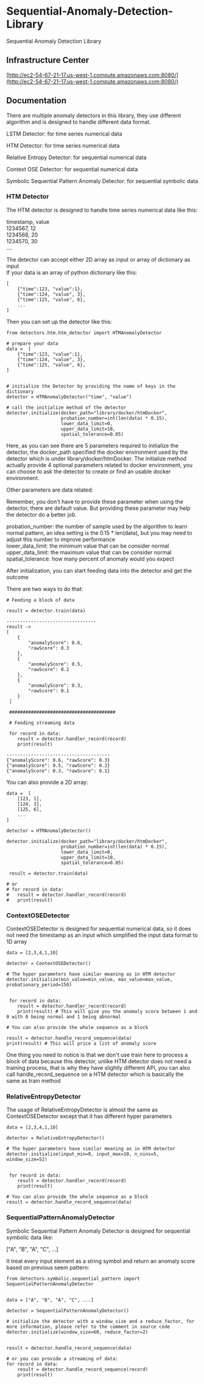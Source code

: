 # Sequential-Anomaly-Detection-Library
Sequential Anomaly Detection Library


## Infrastructure Center
[http://ec2-54-67-21-17.us-west-1.compute.amazonaws.com:8080/](http://ec2-54-67-21-17.us-west-1.compute.amazonaws.com:8080/)


## Documentation

There are multiple anomaly detectors in this library, they use different algorithm and is designed to handle different
data format. 

LSTM Detector: for time series numerical data

HTM Detector: for time series numerical data

Relative Entropy Detector: for sequential numerical data

Context OSE Detector: for sequential numerical data

Symbolic Sequential Pattern Anomaly Detector: for sequential symbolic data

### HTM Detector

The HTM detector is designed to handle time series numerical data like this:

timestamp, value <br>
1234567, 12 <br>
1234568, 20 <br>
1234570, 30 <br>
....


The detector can accept either 2D array as input or array of dictionary as input<br>
If your data is an array of python dictionary like this:

    [
        {"time":123, "value":1}, 
        {"time":124, "value", 3}, 
        {"time":125, "value", 6},
        ...
    ]
    
Then you can set up the detector like this:

    from detectors.htm.htm_detector import HTMAnomalyDetector
    
    # prepare your data
    data =  [
        {"time":123, "value":1}, 
        {"time":124, "value", 3}, 
        {"time":125, "value", 6},
    ]
    
    
    # initialize the Detector by providing the name of keys in the dictionary
    detector = HTMAnomalyDetector("time", "value")
    
    # call the initialize method of the detector
    detector.initialize(docker_path="library/docker/htmDocker",
                        probation_number=int(len(data) * 0.15),
                        lower_data_limit=0,
                        upper_data_limit=10,
                        spatial_tolerance=0.05)
    
Here, as you can see there are 5 parameters required to initialize the detector, the docker_path specified the docker environment
used by the detector which is under library/docker/htmDocker. The initialize method actually provide 4 optional parameters related
to docker environment, you can choose to ask the detector to create or find an usable docker environment. 

Other parameters are data related: 

Remember, you don't have to provide these parameter when using the detector, there are default value. But providing these
parameter may help the detector do a better job.

probation_number: the number of sample used by the algorithm to learn normal pattern, an idea setting is the 0.15 * len(data), but
you may need to adjust this number to improve performance<br>
lower_data_limit: the minimum value that can be consider normal<br>
upper_data_limit: the maximum value that can be consider normal<br>
spatial_tolerance: how many percent of anomaly would you expect<br>

After initialization, you can start feeding data into the detector and get the outcome

There are two ways to do that:

    # Feeding a block of data
    
    result = detector.train(data)
    
    ---------------------------------
    result ->
    [
        {
            "anomalyScore": 0.6,
            "rawScore": 0.3
        },
        {
            "anomalyScore": 0.5,
            "rawScore": 0.2
        },
        {
            "anomalyScore": 0.3,
            "rawScore": 0.1
        }
     ]
     
     #######################################
     
     # Feeding streaming data
     
     for record in data:
        result = detector.handler_record(record)
        print(result)
    
    --------------------------------------
    {"anomalyScore": 0.6, "rawScore": 0.3}
    {"anomalyScore": 0.5, "rawScore": 0.2}
    {"anomalyScore": 0.3, "rawScore": 0.1}
    
    
You can also provide a 2D array:

    data =  [
        [123, 1], 
        [124, 3], 
        [125, 6],
        ...
    ]
    
    detector = HTMAnomalyDetector()
     
    detector.initialize(docker_path="library/docker/htmDocker",
                        probation_number=int(len(data) * 0.15),
                        lower_data_limit=0,
                        upper_data_limit=10,
                        spatial_tolerance=0.05)
                        
     result = detector.train(data)
     
    # or  
    # for record in data:
    #   result = detector.handler_record(record)
    #   print(result)
    
           
### ContextOSEDetector

ContextOSEDetector is designed for sequential numerical data, so it does not need the timestamp as an input which
simplified the input data format to 1D array

    data = [2,3,4,1,10]
    
    detector = ContextOSEDetector()
    
    # The hyper parameters have similar meaning as in HTM detector
    detector.initialize(min_value=min_value, max_value=max_value, probationary_period=150)
    
    
     for record in data:
        result = detector.handler_record(record)
        print(result) # This will give you the anomaly score between 1 and 0 with 0 being normal and 1 being abnormal
        
    # You can also provide the whole sequence as a block
    
    result = detector.handle_record_sequence(data)
    print(result) # This will price a list of anomaly score
    
One thing you need to notice is that we don't use train here to process a block of data because this detector, unlike
HTM detector does not need a training process, that is why they have slightly different API, you can also call 
handle_record_sequence on a HTM detector which is basically the same as train method


### RelativeEntropyDetector

The usage of RelativeEntropyDetector is almost the same as ContextOSEDetector except that it has different hyper parameters
 
    
    data = [2,3,4,1,10]
    
    detector = RelativeEntropyDetector()
    
    # The hyper parameters have similar meaning as in HTM detector
    detector.initialize(input_min=0, input_max=10, n_nins=5, window_size=52)
    
    
     for record in data:
        result = detector.handler_record(record)
        print(result) 
        
    # You can also provide the whole sequence as a block
    result = detector.handle_record_sequence(data)
    
    
    
### SequentialPatternAnomalyDetector
Symbolic Sequential Pattern Anomaly Detector is designed for sequential symbolic data like:

["A", "B", "A", "C", ...]

It treat every input element as a string symbol and return an anomaly score based on previous seem pattern:


    from detectors.symbolic.sequential_pattern import SequentialPatternAnomalyDetector

     
    data = ["A", "B", "A", "C", ...]
    
    detector = SequentialPatternAnomalyDetector()
    
    # initialize the detector with a window_size and a reduce_factor, for more information, please refer to the comment in source code
    detector.initialize(window_size=60, reduce_factor=2)
    
    
    result = detector.handle_record_sequence(data)
    
    # or you can provide a streaming of data:
    for record in data:
        result = detector.handle_record_sequence(record)
        print(result)
    
    
    




